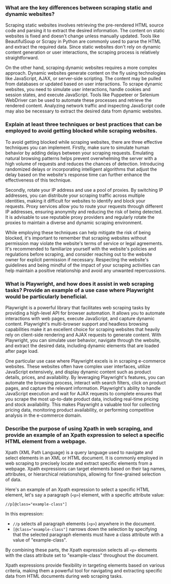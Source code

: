 ### What are the key differences between scraping static and dynamic websites?

Scraping static websites involves retrieving the pre-rendered HTML source code and parsing it to extract the desired information. The content on static websites is fixed and doesn't change unless manually updated. Tools like BeautifulSoup or Scrapy in Python are commonly used to parse the HTML and extract the required data. Since static websites don't rely on dynamic content generation or user interactions, the scraping process is relatively straightforward.

On the other hand, scraping dynamic websites requires a more complex approach. Dynamic websites generate content on the fly using technologies like JavaScript, AJAX, or server-side scripting. The content may be pulled from databases or updated based on user interactions. To scrape dynamic websites, you need to simulate user interactions, handle cookies and session states, and execute JavaScript. Tools like Puppeteer or Selenium WebDriver can be used to automate these processes and retrieve the rendered content. Analyzing network traffic and inspecting JavaScript code may also be necessary to extract the desired data from dynamic websites.

### Explain at least three techniques or best practices that can be employed to avoid getting blocked while scraping websites.

To avoid getting blocked while scraping websites, there are three effective techniques you can implement. Firstly, make sure to simulate human behavior by adding delays between your scraping requests. Emulating natural browsing patterns helps prevent overwhelming the server with a high volume of requests and reduces the chances of detection. Introducing randomized delays or incorporating intelligent algorithms that adjust the delay based on the website's response time can further enhance the effectiveness of this technique.

Secondly, rotate your IP address and use a pool of proxies. By switching IP addresses, you can distribute your scraping traffic across multiple identities, making it difficult for websites to identify and block your requests. Proxy services allow you to route your requests through different IP addresses, ensuring anonymity and reducing the risk of being detected. It is advisable to use reputable proxy providers and regularly rotate the proxies to maintain a diverse and dynamic scraping environment.

While employing these techniques can help mitigate the risk of being blocked, it's important to remember that scraping websites without permission may violate the website's terms of service or legal agreements. It's recommended to familiarize yourself with the website's policies and regulations before scraping, and consider reaching out to the website owner for explicit permission if necessary. Respecting the website's guidelines and being mindful of the impact of your scraping activities can help maintain a positive relationship and avoid any unwanted repercussions.

### What is Playwright, and how does it assist in web scraping tasks? Provide an example of a use case where Playwright would be particularly beneficial.

Playwright is a powerful library that facilitates web scraping tasks by providing a high-level API for browser automation. It allows you to automate interactions with web pages, execute JavaScript, and capture dynamic content. Playwright's multi-browser support and headless browsing capabilities make it an excellent choice for scraping websites that heavily rely on client-side rendering and AJAX requests to generate content. With Playwright, you can simulate user behavior, navigate through the website, and extract the desired data, including dynamic elements that are loaded after page load.

One particular use case where Playwright excels is in scraping e-commerce websites. These websites often have complex user interfaces, utilize JavaScript extensively, and display dynamic content such as product details, prices, and availability. By leveraging Playwright's features, you can automate the browsing process, interact with search filters, click on product pages, and capture the relevant information. Playwright's ability to handle JavaScript execution and wait for AJAX requests to complete ensures that you scrape the most up-to-date product data, including real-time pricing and stock availability. This makes Playwright a valuable tool for collecting pricing data, monitoring product availability, or performing competitive analysis in the e-commerce domain.

### Describe the purpose of using Xpath in web scraping, and provide an example of an Xpath expression to select a specific HTML element from a webpage.

Xpath (XML Path Language) is a query language used to navigate and select elements in an XML or HTML document. It is commonly employed in web scraping to precisely locate and extract specific elements from a webpage. Xpath expressions can target elements based on their tag names, attributes, or hierarchical relationships, allowing for fine-grained selection of data.

Here's an example of an Xpath expression to select a specific HTML element, let's say a paragraph (`<p>`) element, with a specific attribute value:

```xpath
//p[@class="example-class"]
```

In this expression:
- `//p` selects all paragraph elements (`<p>`) anywhere in the document.
- `[@class="example-class"]` narrows down the selection by specifying that the selected paragraph elements must have a class attribute with a value of "example-class".

By combining these parts, the Xpath expression selects all `<p>` elements with the class attribute set to "example-class" throughout the document.

Xpath expressions provide flexibility in targeting elements based on various criteria, making them a powerful tool for navigating and extracting specific data from HTML documents during web scraping tasks.
